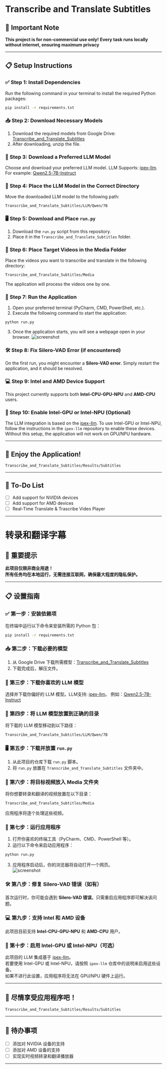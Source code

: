 # Transcribe and Translate Subtitles

## 🚨 Important Note
**This project is for non-commercial use only!**
**Every task runs locally without internet, ensuring maximum privacy**

---

## 📋 Setup Instructions

### ✅ Step 1: Install Dependencies
Run the following command in your terminal to install the required Python packages:
```bash
pip install -r requirements.txt
```

### 📥 Step 2: Download Necessary Models
1. Download the required models from Google Drive: [Transcribe_and_Translate_Subtitles](https://drive.google.com/drive/folders/1W5yqPm-FYD2r1KR7JrDwJ8jzuFALNr9O?usp=drive_link)
2. After downloading, unzip the file.

### 🤖 Step 3: Download a Preferred LLM Model
Choose and download your preferred LLM model. LLM Supports: [ipex-llm](https://github.com/intel-analytics/ipex-llm).  For example: [Qwen2.5-7B-Instruct](https://huggingface.co/Qwen/Qwen2.5-7B-Instruct)

### 📂 Step 4: Place the LLM Model in the Correct Directory
Move the downloaded LLM model to the following path:
```
Transcribe_and_Translate_Subtitles/LLM/Qwen/7B
```

### 🖥️ Step 5: Download and Place `run.py`
1. Download the `run.py` script from this repository.
2. Place it in the `Transcribe_and_Translate_Subtitles` folder.

### 📁 Step 6: Place Target Videos in the Media Folder
Place the videos you want to transcribe and translate in the following directory:
```
Transcribe_and_Translate_Subtitles/Media
```
The application will process the videos one by one.

### 🚀 Step 7: Run the Application
1. Open your preferred terminal (PyCharm, CMD, PowerShell, etc.).
2. Execute the following command to start the application:
```bash
python run.py
```
3. Once the application starts, you will see a webpage open in your browser.
   ![screenshot](https://github.com/DakeQQ/Transcribe-and-Translate-Subtitles/blob/main/screen/Screenshot%20from%202025-01-13%2000-47-34.png)

### 🛠️ Step 8: Fix Silero-VAD Error (if encountered)
On the first run, you might encounter a **Silero-VAD error**. Simply restart the application, and it should be resolved.

### 💻 Step 9: Intel and AMD Device Support
This project currently supports both **Intel-CPU-GPU-NPU** and **AMD-CPU** users.

### 🔧 Step 10: Enable Intel-GPU or Intel-NPU (Optional)
The LLM integration is based on the [ipex-llm](https://github.com/intel-analytics/ipex-llm). To use Intel-GPU or Intel-NPU, follow the instructions in the `ipex-llm` repository to enable these devices. Without this setup, the application will not work on GPU/NPU hardware.

---

## 🎉 Enjoy the Application!
```
Transcribe_and_Translate_Subtitles/Results/Subtitles
```
---

## 📌 To-Do List
- [ ] Add support for NVIDIA devices
- [ ] Add support for AMD devices
- [ ] Real-Time Translate & Trascribe Video Player

---
# 转录和翻译字幕

## 🚨 重要提示  
**此项目仅限非商业用途！**  
**所有任务均在本地运行，无需连接互联网，确保最大程度的隐私保护。**

---

## 📋 设置指南

### ✅ 第一步：安装依赖项  
在终端中运行以下命令来安装所需的 Python 包：  
```bash
pip install -r requirements.txt
```

### 📥 第二步：下载必要的模型  
1. 从 Google Drive 下载所需模型：[Transcribe_and_Translate_Subtitles](https://drive.google.com/drive/folders/1W5yqPm-FYD2r1KR7JrDwJ8jzuFALNr9O?usp=drive_link)  
2. 下载完成后，解压文件。

### 🤖 第三步：下载你喜欢的 LLM 模型  
选择并下载你偏好的 LLM 模型。LLM支持: [ipex-llm](https://github.com/intel-analytics/ipex-llm)。 例如：[Qwen2.5-7B-Instruct](https://huggingface.co/Qwen/Qwen2.5-7B-Instruct)

### 📂 第四步：将 LLM 模型放置到正确的目录  
将下载的 LLM 模型移动到以下路径：  
```
Transcribe_and_Translate_Subtitles/LLM/Qwen/7B
```

### 🖥️ 第五步：下载并放置 `run.py`  
1. 从此项目的仓库下载 `run.py` 脚本。  
2. 将 `run.py` 放置在 `Transcribe_and_Translate_Subtitles` 文件夹中。

### 📁 第六步：将目标视频放入 Media 文件夹  
将你想要转录和翻译的视频放置在以下目录：  
```
Transcribe_and_Translate_Subtitles/Media
```
应用程序将逐个处理这些视频。

### 🚀 第七步：运行应用程序  
1. 打开你喜欢的终端工具（PyCharm、CMD、PowerShell 等）。  
2. 运行以下命令来启动应用程序：  
```bash
python run.py
```
3. 应用程序启动后，你的浏览器将自动打开一个网页。  
   ![screenshot](https://github.com/DakeQQ/Transcribe-and-Translate-Subtitles/blob/main/screen/Screenshot%20from%202025-01-13%2000-53-21.png)

### 🛠️ 第八步：修复 Silero-VAD 错误（如有）  
首次运行时，你可能会遇到 **Silero-VAD 错误**。只需重启应用程序即可解决该问题。

### 💻 第九步：支持 Intel 和 AMD 设备  
此项目目前支持 **Intel-CPU-GPU-NPU** 和 **AMD-CPU** 用户。

### 🔧 第十步：启用 Intel-GPU 或 Intel-NPU（可选）  
此项目的 LLM 集成基于 [ipex-llm](https://github.com/intel-analytics/ipex-llm)。  
若要使用 Intel-GPU 或 Intel-NPU，请按照 `ipex-llm` 仓库中的说明来启用这些设备。  
如果不进行此设置，应用程序将无法在 GPU/NPU 硬件上运行。

---

## 🎉 尽情享受应用程序吧！
```
Transcribe_and_Translate_Subtitles/Results/Subtitles
```
---

## 📌 待办事项  
- [ ] 添加对 NVIDIA 设备的支持  
- [ ] 添加对 AMD 设备的支持  
- [ ] 实现实时视频转录和翻译播放器
---
